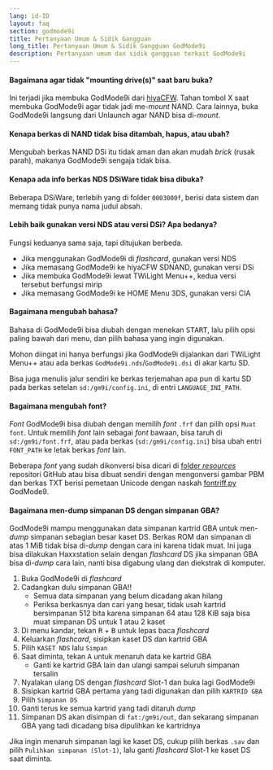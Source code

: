 ```yaml
---
lang: id-ID
layout: faq
section: godmode9i
title: Pertanyaan Umum & Sidik Gangguan
long_title: Pertanyaan Umum & Sidik Gangguan GodMode9i
description: Pertanyaan umum dan sidik gangguan terkait GodMode9i
---
```


#### Bagaimana agar tidak "mounting drive(s)" saat baru buka?
Ini terjadi jika membuka GodMode9i dari [hiyaCFW](../hiyacfw). Tahan tombol X saat membuka GodMode9i agar tidak jadi me-*mount* NAND. Cara lainnya, buka GodMode9i langsung dari Unlaunch agar NAND bisa di-*mount*.

#### Kenapa berkas di NAND tidak bisa ditambah, hapus, atau ubah?
Mengubah berkas NAND DSi itu tidak aman dan akan mudah *brick* (rusak parah), makanya GodMode9i sengaja tidak bisa.

#### Kenapa ada info berkas NDS DSiWare tidak bisa dibuka?
Beberapa DSiWare, terlebih yang di folder `0003000f`, berisi data sistem dan memang tidak punya nama judul absah.

#### Lebih baik gunakan versi NDS atau versi DSi? Apa bedanya?
Fungsi keduanya sama saja, tapi ditujukan berbeda.
- Jika menggunakan GodMode9i di *flashcard*, gunakan versi NDS
- Jika memasang GodMode9i ke hiyaCFW SDNAND, gunakan versi DSi
- Jika membuka GodMode9i lewat TWiLight Menu++, kedua versi tersebut berfungsi mirip
- Jika memasang GodMode9i ke HOME Menu 3DS, gunakan versi CIA

#### Bagaimana mengubah bahasa?
Bahasa di GodMode9i bisa diubah dengan menekan <kbd>START</kbd>, lalu pilih opsi paling bawah dari menu, dan pilih bahasa yang ingin digunakan.

Mohon diingat ini hanya berfungsi jika GodMode9i dijalankan dari TWiLight Menu++ atau ada berkas `GodMode9i.nds`/`GodMode9i.dsi` di akar kartu SD.

Bisa juga menulis jalur sendiri ke berkas terjemahan apa pun di kartu SD pada berkas setelan `sd:/gm9i/config.ini`, di entri `LANGUAGE_INI_PATH`.

#### Bagaimana mengubah font?
*Font* GodMode9i bisa diubah dengan memilih *font* `.frf` dan pilih opsi `Muat font`. Untuk memilih *font* lain sebagai *font* bawaan, bisa taruh di `sd:/gm9i/font.frf`, atau pada berkas (`sd:/gm9i/config.ini`) bisa ubah entri `FONT_PATH` ke letak berkas *font* lain.

Beberapa *font* yang sudah dikonversi bisa dicari di [folder *resources*](https://github.com/DS-Homebrew/GodMode9i/tree/master/resources/fonts) repositori GitHub atau bisa dibuat sendiri dengan mengonversi gambar PBM dan berkas TXT berisi pemetaan Unicode dengan naskah [fontriff.py](https://github.com/d0k3/GodMode9/blob/master/utils/fontriff.py) GodMode9.

#### Bagaimana men-dump simpanan DS dengan simpanan GBA?
GodMode9i mampu menggunakan data simpanan kartrid GBA untuk men-*dump* simpanan sebagian besar kaset DS. Berkas ROM dan simpanan di atas 1 MiB tidak bisa di-*dump* dengan cara ini karena tidak muat. Ini juga bisa dilakukan Haxxstation selain dengan *flashcard* DS jika simpanan GBA bisa di-*dump* cara lain, nanti bisa digabung ulang dan diekstrak di komputer.

1. Buka GodMode9i di *flashcard*
1. Cadangkan dulu simpanan GBA!!
   - Semua data simpanan yang belum dicadang akan hilang
   - Periksa berkasnya dan cari yang besar, tidak usah kartrid bersimpanan 512 bita karena simpanan 64 atau 128 KiB saja bisa muat simpanan DS untuk 1 atau 2 kaset
1. Di menu kandar, tekan <kbd class="r">R</kbd> + <kbd class="face">B</kbd> untuk lepas baca *flashcard*
1. Keluarkan *flashcard*, sisipkan kaset DS dan kartrid GBA
1. Pilih `KASET NDS` lalu `Simpan`
1. Saat diminta, tekan <kbd class="face">A</kbd> untuk menaruh data ke kartrid GBA
   - Ganti ke kartrid GBA lain dan ulangi sampai seluruh simpanan tersalin
1. Nyalakan ulang DS dengan *flashcard* Slot-1 dan buka lagi GodMode9i
1. Sisipkan kartrid GBA pertama yang tadi digunakan dan pilih `KARTRID GBA`
1. Pilih `Simpanan DS`
1. Ganti terus ke semua kartrid yang tadi ditaruh *dump*
1. Simpanan DS akan disimpan di `fat:/gm9i/out`, dan sekarang simpanan GBA yang tadi dicadang bisa dipulihkan ke kartridnya

Jika ingin menaruh simpanan lagi ke kaset DS, cukup pilih berkas `.sav` dan pilih `Pulihkan simpanan (Slot-1)`, lalu ganti *flashcard* Slot-1 ke kaset DS saat diminta.
